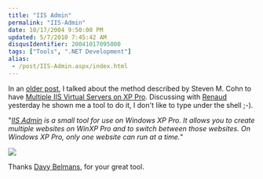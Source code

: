 ```yaml
---
title: "IIS Admin"
permalink: "IIS-Admin"
date: 10/17/2004 9:50:00 PM
updated: 5/7/2010 7:45:42 AM
disqusIdentifier: 20041017095000
tags: ["Tools", ".NET Development"]
alias:
 - /post/IIS-Admin.aspx/index.html
---
```

In an [older post](http://weblogs.asp.net/lkempe/archive/2004/05/13/131417.aspx), I talked about the method described by Steven M. Cohn to have [Multiple IIS Virtual Servers on XP Pro](http://weblogs.asp.net/stevencohn/articles/59782.aspx). Discussing with [Renaud](http://blogs.developpeur.org/themit/archive/2004/10/06/2736.aspx) yesterday he shown me a tool to do it, I don't like to type under the shell ;-).

"[<em>IIS Admin</em>](http://www.mindxpand.be/iisadmin/)<em> is a small tool for use on Windows XP Pro. It allows you to create multiple websites on WinXP Pro and to switch between those websites. On Windows XP Pro, only one website can run at a time.</em>" 
<!-- more -->

![](http://www.mindxpand.be/iisadmin/screenshot.jpg)

Thanks [Davy Belmans](mailto:info@mindxpand.be), for your great tool.
